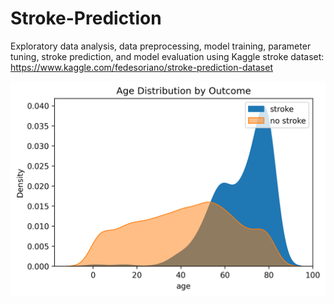# Stroke-Prediction
Exploratory data analysis, data preprocessing, model training, parameter tuning, stroke prediction, and model evaluation using Kaggle stroke dataset: https://www.kaggle.com/fedesoriano/stroke-prediction-dataset

<img src="/output/hist_by_stroke-age.png" width="600" />
